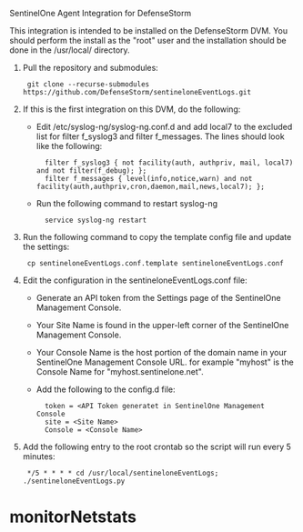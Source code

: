 SentinelOne Agent Integration for DefenseStorm

This integration is intended to be installed on the DefenseStorm DVM.  You should perform the install as the "root" user and the installation should be done in the /usr/local/ directory.

1. Pull the repository and submodules:

		git clone --recurse-submodules https://github.com/DefenseStorm/sentineloneEventLogs.git

2. If this is the first integration on this DVM, do the following:
	
	- Edit /etc/syslog-ng/syslog-ng.conf.d and add local7 to the excluded list for filter f_syslog3 and filter f_messages.  The lines should look like the following:

			filter f_syslog3 { not facility(auth, authpriv, mail, local7) and not filter(f_debug); };
			filter f_messages { level(info,notice,warn) and not facility(auth,authpriv,cron,daemon,mail,news,local7); };
		
	- Run the following command to restart syslog-ng
	 
			service syslog-ng restart

3. Run the following command to copy the template config file and update the settings:

		cp sentineloneEventLogs.conf.template sentineloneEventLogs.conf

4. Edit the configuration in the sentineloneEventLogs.conf file:

	- Generate an API token from the Settings page of the SentinelOne Management Console.
	- Your Site Name is found in the upper-left corner of the SentinelOne Management Console.
	- Your Console Name is the host portion of the domain name in your SentinelOne Management Console
		URL.  for example "myhost" is the Console Name for "myhost.sentinelone.net".
	- Add the following to the config.d file:
		
			token = <API Token generatet in SentinelOne Management Console
			site = <Site Name>
			Console = <Console Name>

5. Add the following entry to the root crontab so the script will run every 5 minutes:

		*/5 * * * * cd /usr/local/sentineloneEventLogs; ./sentineloneEventLogs.py
# monitorNetstats
